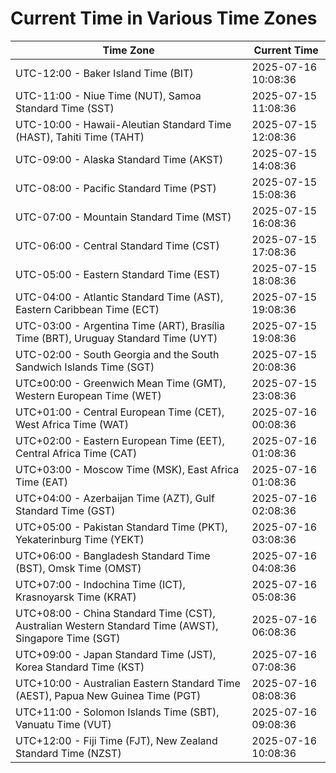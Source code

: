 # Current Time in Various Time Zones

| Time Zone | Current Time |
|-----------|--------------|
| UTC-12:00 - Baker Island Time (BIT) | 2025-07-16 10:08:36 |
| UTC-11:00 - Niue Time (NUT), Samoa Standard Time (SST) | 2025-07-15 11:08:36 |
| UTC-10:00 - Hawaii-Aleutian Standard Time (HAST), Tahiti Time (TAHT) | 2025-07-15 12:08:36 |
| UTC-09:00 - Alaska Standard Time (AKST) | 2025-07-15 14:08:36 |
| UTC-08:00 - Pacific Standard Time (PST) | 2025-07-15 15:08:36 |
| UTC-07:00 - Mountain Standard Time (MST) | 2025-07-15 16:08:36 |
| UTC-06:00 - Central Standard Time (CST) | 2025-07-15 17:08:36 |
| UTC-05:00 - Eastern Standard Time (EST) | 2025-07-15 18:08:36 |
| UTC-04:00 - Atlantic Standard Time (AST), Eastern Caribbean Time (ECT) | 2025-07-15 19:08:36 |
| UTC-03:00 - Argentina Time (ART), Brasília Time (BRT), Uruguay Standard Time (UYT) | 2025-07-15 19:08:36 |
| UTC-02:00 - South Georgia and the South Sandwich Islands Time (SGT) | 2025-07-15 20:08:36 |
| UTC±00:00 - Greenwich Mean Time (GMT), Western European Time (WET) | 2025-07-15 23:08:36 |
| UTC+01:00 - Central European Time (CET), West Africa Time (WAT) | 2025-07-16 00:08:36 |
| UTC+02:00 - Eastern European Time (EET), Central Africa Time (CAT) | 2025-07-16 01:08:36 |
| UTC+03:00 - Moscow Time (MSK), East Africa Time (EAT) | 2025-07-16 01:08:36 |
| UTC+04:00 - Azerbaijan Time (AZT), Gulf Standard Time (GST) | 2025-07-16 02:08:36 |
| UTC+05:00 - Pakistan Standard Time (PKT), Yekaterinburg Time (YEKT) | 2025-07-16 03:08:36 |
| UTC+06:00 - Bangladesh Standard Time (BST), Omsk Time (OMST) | 2025-07-16 04:08:36 |
| UTC+07:00 - Indochina Time (ICT), Krasnoyarsk Time (KRAT) | 2025-07-16 05:08:36 |
| UTC+08:00 - China Standard Time (CST), Australian Western Standard Time (AWST), Singapore Time (SGT) | 2025-07-16 06:08:36 |
| UTC+09:00 - Japan Standard Time (JST), Korea Standard Time (KST) | 2025-07-16 07:08:36 |
| UTC+10:00 - Australian Eastern Standard Time (AEST), Papua New Guinea Time (PGT) | 2025-07-16 08:08:36 |
| UTC+11:00 - Solomon Islands Time (SBT), Vanuatu Time (VUT) | 2025-07-16 09:08:36 |
| UTC+12:00 - Fiji Time (FJT), New Zealand Standard Time (NZST) | 2025-07-16 10:08:36 |
